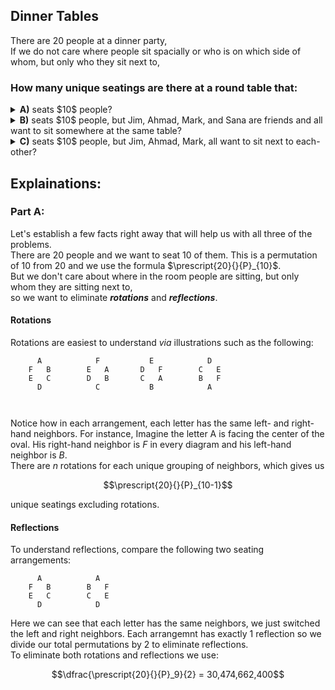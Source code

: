 ## Dinner Tables
There are $20$ people at a dinner party,  
If we do not care where people sit spacially or who is on which side of whom, but only who they sit next to,  
### How many unique seatings are there at a round table that:
  <details><summary><b>A)</b> seats $10$ people?</summary>30,474,662,400</details>
  <details><summary><b>B)</b> seats $10$ people, but Jim, Ahmad, Mark, and Sana are friends and all want to sit somewhere at the same table?</summary></details>
  <details><summary><b>C)</b> seats $10$ people, but Jim, Ahmad, Mark, all want to sit next to each-other?</summary></details>
  
## Explainations:


### Part A:
Let's establish a few facts right away that will help us with all three of the problems.  
There are $20$ people and we want to seat $10$ of them.  This is a permutation of $10$ from $20$ and we use the formula $\prescript{20}{}{P}_{10}$.  
But we don't care about where in the room people are sitting, but only whom they are sitting next to,  
so we want to eliminate ***rotations*** and ***reflections***.  
#### Rotations
Rotations are easiest to understand *via* illustrations such as the following:

  
```
      A            F           E            D
    F   B        E   A       D   F        C   E
    E   C        D   B       C   A        B   F
      D            C           B            A

  
```
Notice how in each arrangement, each letter has the same left- and right-hand neighbors.  For instance, Imagine the letter A is facing the center of the oval.  His right-hand neighbor is $F$ in every diagram and his left-hand neighbor is $B$.  
There are $n$ rotations for each unique grouping of neighbors, which gives us
```math
\prescript{20}{}{P}_{10-1}
```
unique seatings excluding rotations.  
#### Reflections
To understand reflections, compare the following two seating arrangements:
```
      A            A           
    F   B        B   F    
    E   C        C   E       
      D            D           
```
Here we can see that each letter has the same neighbors, we just switched the left and right neighbors.  Each arrangemnt has exactly $1$ reflection so we divide our total permutations by $2$ to eliminate reflections.  
To eliminate both rotations and reflections we use:
```math
\dfrac{\prescript{20}{}{P}_9}{2} = 30,474,662,400
```
  
